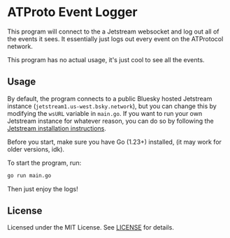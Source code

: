 # ATProto Event Logger

This program will connect to the a Jetstream websocket and log out all of the events it sees. It essentially just logs out every event on the ATProtocol network.

This program has no actual usage, it's just cool to see all the events.

## Usage

By default, the program connects to a public Bluesky hosted Jetstream instance (`jetstream1.us-west.bsky.network`), but you can change this by modifying the `wsURL` variable in `main.go`. If you want to run your own Jetstream instance for whatever reason, you can do so by following the [Jetstream installation instructions](https://github.com/bluesky-social/jetstream).

Before you start, make sure you have Go (1.23+) installed, (it may work for older versions, idk).

To start the program, run:

```bash
go run main.go
```

Then just enjoy the logs!

## License

Licensed under the MIT License. See [LICENSE](LICENSE) for details.
